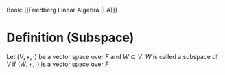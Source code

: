 Book: [[Friedberg Linear Algebra (LA)]]
# Definition (Subspace)
Let $(V,+,\cdot)$ be a vector space over $F$ and $W\subseteq V$.
$W$ is called a subspace of $V$ if $(W,+,\cdot)$ is a vector space over $F$